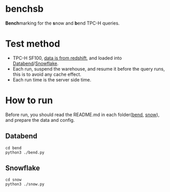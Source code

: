 # benchsb

<b>Bench</b>marking for the <b>s</b>now and <b>b</b>end TPC-H queries.

# Test method
- TPC-H SF100, [data is from redshift](https://github.com/awslabs/amazon-redshift-utils/tree/master/src/CloudDataWarehouseBenchmark/Cloud-DWB-Derived-from-TPCH), and loaded into [Databend](./bend/prepare.sql)/[Snowflake](./snow/prepare.sql).
- Each run, suspend the warehouse, and resume it before the query runs, this is to avoid any cache effect.
- Each run time is the server side time.

# How to run

Before run, you should read the README.md in each folder([bend](./bend/README.md), [snow](./snow/README.md)), and prepare the data and config.

## Databend

```
cd bend
python3 ./bend.py
```

## Snowflake
```
cd snow
python3 ./snow.py
```